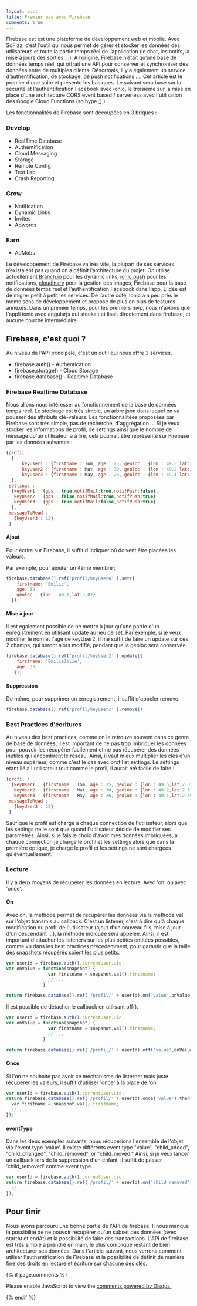 ```yaml
---
layout: post
title: Premier pas avec Firebase
comments: true
---
```


Firebase est est une plateforme de développement web et mobile. Avec SoFizz, c’est l’outil qui nous permet de gérer et stocker les données des utilisateurs et toute la partie temps réel de l’application (le chat, les notifs, la mise à jours des sorties ...). A l’origine, Firebase n’était qu’une base de données temps réel, qui offrait une API pour conserver et synchroniser des données entre de multiples clients. Désormais, il y a également un service d’authentification, de stockage, de push notifications ….
Cet article est le premier d'une suite et présente les basiques. Le suivant sera basé sur la sécurité et l'authentification Facebook avec ionic, le troisième sur la mise en place d'une architecture CQRS event based / serverless avec l'utilisation des Google Cloud Functions (so hype ;) ).

Les fonctionnalités de Firebase sont découpées en 3 briques : 
### Develop
* RealTime Database
* Authentification
* Cloud Messaging
* Storage 
* Remote Config
* Test Lab 
* Crash Reporting

### Grow
* Notification
* Dynamic Links
* Invites
* Adwords

### Earn
* AdMobs

Le développement de Firebase va très vite, la plupart de ses services n’existaient pas quand on a définit l’architecture du projet. On utilise actuellement  [Branch.io](http://branch.io) pour les dynamic links, [ionic push](https://docs.ionic.io/services/push/) pour les notifications, [cloudinary](http://www.cloudinary.com) pour la gestion des images, Firebase pour la base de données temps réel et l’authentification Facebook dans l’app. L’idée est de migrer petit à petit les services. De l’autre coté, ionic a a peu près le meme sens de développement et propose de plus en plus de features annexes.
Dans un premier temps, pour les premiers mvp, nous n'avions que l'appli ionic avec angularjs qui stockait et lisait directement dans firebase, et aucune couche intermédiaire.
## Firebase, c'est quoi ?

Au niveau de l'API principale, c'est un outil qui nous offre 3 services.
* firebase.auth() - Authentication
* firebase.storage() - Cloud Storage
* firebase.database() - Realtime Database

### Firebase Realtime Database
Nous allons nous intéresser au fonctionnement de la base de données temps réel. Le stockage est très simple, un arbre json dans lequel on va pousser des attributs clé-valeurs. Les fonctionnalitées proposées par Firebase sont très simple, pas de recherche, d'aggrégation ...
Si je veux stocker les informations de profil, de settings ainsi que le nombre de message qu'un utilisateur a à lire, cela pourrait être représenté sur Firebase par les données suivantes :

```javascript
{profil :
  {
      keyUser1 : {firstname : Tom, age : 25, geoloc : {lon : 49.5,lat:2.55}},
      keyUser2 : {firstname : Mat, age : 30, geoloc : {lon : 49.2,lat:2.57}},
      keyUser3 : {firstname : May, age : 26, geoloc : {lon : 49.1,lat:2.59}}
  },
 settings :
  {keyUser1 : {gps : true,notifMail:true,notifPush:false},
   keyUser2 : {gps : false,notifMail:true,notifPush:true}
   keyUser3 : {gps : true,notifMail:false,notifPush:true}
  },
 messageToRead :
   {keyUser3 : 12},
 }
 ```

#### Ajout

Pour écrire sur Firebase, il suffit d'indiquer où doivent être placées les valeurs.

Par exemple, pour ajouter un 4ème membre :
```javascript
firebase.database().ref('profil/keyUser4' ).set({
    firstname: 'Emilie',
    age: 32,
    geoloc : {lon : 49.1,lat:3,07}
  });
```

#### Mise à jour
Il est également possible de ne mettre à jour qu'une partie d'un enregistrement en utilisant update au lieu de set.
Par exemple, si je veux modifier le nom et l'age de keyUser2, il me suffit de faire un update sur ces 2 champs, qui seront alors modifié, pendant que la geoloc sera conservée.
```javascript
firebase.database().ref('profil/keyUser2' ).update({
    firstname: 'EmilieJolie',
    age: 33
   });
```

#### Suppression

De même, pour supprimer un enregistrement, il suffit d'appeler remove.
```javascript
firebase.database().ref('profil/keyUser2' ).remove();
```

### Best Practices d'écritures

Au niveau des best practices, comme on le retrouve souvent dans ce genre de base de données, il est important de ne pas trop imbriquer les données pour pouvoir les récupérer facilement et ne pas récupérer des données inutiles qui encombrent le réseau.
Ainsi, il vaut mieux multiplier les clés d'un niveau supérieur, comme c'est le cas avec profil et settings. Le settings etant lié à l'utilisateur tout comme le profil, il aurait été facile de faire :
```javascript
{profil :
  {keyUser1 : {firstname : Tom, age : 25, geoloc : {lon : 49.5,lat:2.55},settings : {gps : true,notifMail:true,notifPush:false}},
   keyUser2 : {firstname : Mat, age : 30, geoloc : {lon : 49.2,lat:2.57},settings : {gps : true,notifMail:true,notifPush:true}},
   keyUser3 : {firstname : May, age : 26, geoloc : {lon : 49.1,lat:2.59},settings : {gps : true,notifMail:false,notifPush:true}}},
 messageToRead :
   {keyUser3 : 12},
 }
 ```

Sauf que le profil est chargé à chaque connection de l'utilisateur, alors que les settings ne le sont que quand l'utilisateur décide de modifier ses paramètres.
Ainsi, si je fais le choix d'avoir mes données imbriquées, a chaque connection je charge le profil et les settings alors que dans la première optique, je charge le profil et les settings ne sont chargées qu'éventuellement.

### Lecture

Il y a deux moyens de récupérer les données en lecture. Avec 'on' ou avec 'once'.

#### On
Avec on, la méthode permet de récupérer les données
via la méthode val sur l'objet transmis au callback. C'est un listener, c'est à dire qu'à chaque modification du profil de l'utilisateur (ajout d'un nouveau fils, mise à jour d'un descendant ...), la méthode indiquée sera appelée.
Ainsi, il est important d'attacher les listeners sur les plus petites entitées possibles, comme vu dans les best practices précedemment, pour garantir que la taille des snapshots récupérés soient les plus petits.

```javascript
var userId = firebase.auth().currentUser.uid;
var onValue = function(snapshot) {
                var firstname = snapshot.val().firstname;
                // ...
              }

return firebase.database().ref('/profil/' + userId).on('value',onValue);
```

Il est possible de détacher le callback en utilisant off().
```javascript
var userId = firebase.auth().currentUser.uid;
var onValue = function(snapshot) {
                var firstname = snapshot.val().firstname;
                // ...
              }

return firebase.database().ref('/profil/' + userId).off('value',onValue);
```

#### Once
Si l'on ne souhaite pas avoir ce méchanisme de listerner mais juste récupérer les valeurs, il suffit d'utiliser 'once' à la place de 'on'.

```javascript
var userId = firebase.auth().currentUser.uid;
return firebase.database().ref('/profil/' + userId).once('value').then(function(snapshot) {
  var firstname = snapshot.val().firstname;
  // ...
});
```

#### eventType

Dans les deux exemples suivants, nous récupérions l'ensemble de l'objet via l'event type 'value'. Il existe différents event type
 "value", "child_added", "child_changed", "child_removed", or "child_moved." Ainsi, si je veux lancer un callback lors de la suppression d'un enfant, il suffit de passer 'child_removed' comme event type.

  ```javascript
  var userId = firebase.auth().currentUser.uid;
  return firebase.database().ref('/profil/' + userId).on('child_removed').then(function(snapshot) {
    // ...
  });
  ```




## Pour finir

Nous avons parcouru une bonne partie de l'API de firebase. Il nous manque la possibilité de ne pouvoir récupérer qu'un subset des données (avec startAt et endAt) et la possibilité de faire des transactions. L'API de firebase est très simple à prendre en main, le plus compliqué restant de bien architecturer ses données.
Dans l'article suivant, nous verrons comment utiliser l'authentification de Firebase et la possibilité de définir de manière fine des droits en lecture et écriture sur chacune des clés.

{% if page.comments %}
<div id="disqus_thread"></div>
<script>

/**
*  RECOMMENDED CONFIGURATION VARIABLES: EDIT AND UNCOMMENT THE SECTION BELOW TO INSERT DYNAMIC VALUES FROM YOUR PLATFORM OR CMS.
*  LEARN WHY DEFINING THESE VARIABLES IS IMPORTANT: https://disqus.com/admin/universalcode/#configuration-variables*/
/*
var disqus_config = function () {
this.page.url = PAGE_URL;  // Replace PAGE_URL with your page's canonical URL variable
this.page.identifier = PAGE_IDENTIFIER; // Replace PAGE_IDENTIFIER with your page's unique identifier variable
};
*/
(function() { // DON'T EDIT BELOW THIS LINE
var d = document, s = d.createElement('script');
s.src = 'https://EXAMPLE.disqus.com/embed.js';
s.setAttribute('data-timestamp', +new Date());
(d.head || d.body).appendChild(s);
})();
</script>
<noscript>Please enable JavaScript to view the <a href="https://disqus.com/?ref_noscript">comments powered by Disqus.</a></noscript>
                                
{% endif %}
